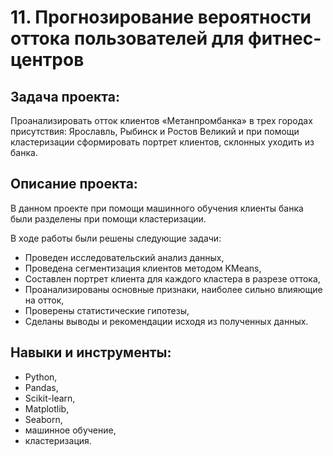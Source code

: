 # 11. Прогнозирование вероятности оттока пользователей для фитнес-центров

## Задача проекта:
Проанализировать отток клиентов «Метанпромбанка» в трех городах присутствия: Ярославль, Рыбинск и Ростов Великий и при помощи кластеризации 
сформировать портрет клиентов, склонных уходить из банка. 

## Описание проекта: 
В данном проекте при помощи машинного обучения клиенты банка были разделены при помощи кластеризации. 

В ходе работы были решены следующие задачи: 
- Проведен исследовательский анализ данных, 
- Проведена сегментизация клиентов методом KMeans, 
- Составлен портрет клиента для каждого кластера в разрезе оттока, 
- Проанализированы основные признаки, наиболее сильно влияющие на отток, 
- Проверены статистические гипотезы,
- Сделаны выводы и рекомендации исходя из полученных данных.

## Навыки и инструменты:
- Python,
- Pandas,
- Scikit-learn,
- Matplotlib,
- Seaborn,
- машинное обучение,
- кластеризация.
